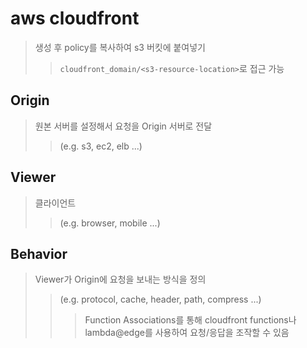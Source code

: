 # aws cloudfront

> 생성 후 policy를 복사하여 s3 버킷에 붙여넣기
>
> > `cloudfront_domain/<s3-resource-location>`로 접근 가능

## Origin

> 원본 서버를 설정해서 요청을 Origin 서버로 전달
>
> > (e.g. s3, ec2, elb ...)

## Viewer

> 클라이언트
>
> > (e.g. browser, mobile ...)

## Behavior

> Viewer가 Origin에 요청을 보내는 방식을 정의
>
> > (e.g. protocol, cache, header, path, compress ...)
> >
> > > Function Associations를 통해 cloudfront functions나 lambda@edge를 사용하여 요청/응답을 조작할 수 있음
